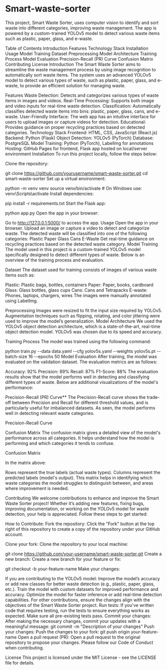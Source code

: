 # Smart-waste-sorter
This project, Smart Waste Sorter, uses computer vision to identify and sort waste into different categories, improving waste management. The app is powered by a custom-trained YOLOv5 model to detect various waste items such as plastic, paper, glass, and e-waste.

Table of Contents
Introduction
Features
Technology Stack
Installation
Usage
Model Training
Dataset
Preprocessing
Model Architecture
Training Process
Model Evaluation
Precision-Recall (PR) Curve
Confusion Matrix
Contributing
License
Introduction
The Smart Waste Sorter aims to streamline the waste management process by using image recognition to automatically sort waste items. The system uses an advanced YOLOv5 model to detect various types of waste, such as plastic, paper, glass, and e-waste, to provide an efficient solution for managing waste.

Features
Waste Detection: Detects and categorizes various types of waste items in images and videos.
Real-Time Processing: Supports both image and video inputs for real-time waste detection.
Classification: Automatically classifies detected waste items into bins: plastic, paper, glass, cans, and e-waste.
User-Friendly Interface: The web app has an intuitive interface for users to upload images or capture videos for detection.
Educational: Provides guidance on proper recycling practices based on detected categories.
Technology Stack
Frontend: HTML, CSS, JavaScript (React.js)
Backend: Python (Flask)
Object Detection: YOLOv5 (PyTorch)
Database: PostgreSQL
Model Training: Python (PyTorch), LabelImg for annotations
Hosting: GitHub Pages for frontend, Flask app hosted on local/server environment
Installation
To run this project locally, follow the steps below:

Clone the repository:

git clone https://github.com/yourusername/smart-waste-sorter.git
cd smart-waste-sorter
Set up a virtual environment:

python -m venv venv
source venv/bin/activate  # On Windows use: venv\Scripts\activate
Install dependencies:

pip install -r requirements.txt
Start the Flask app:

python app.py
Open the app in your browser:

Go to http://127.0.0.1:5000/ to access the app.
Usage
Open the app in your browser.
Upload an image or capture a video to detect and categorize waste.
The detected waste will be classified into one of the following categories:
Plastic
Paper
Glass
Cans
E-Waste
Get real-time guidance on recycling practices based on the detected waste category.
Model Training
The model used in this project is a custom-trained YOLOv5 model specifically designed to detect different types of waste. Below is an overview of the training process and evaluation.

Dataset
The dataset used for training consists of images of various waste items such as:

Plastic: Plastic bags, bottles, containers
Paper: Paper, books, cardboard
Glass: Glass bottles, glass cups
Cans: Cans and Tetrapacks
E-waste: Phones, laptops, chargers, wires
The images were manually annotated using LabelImg.

Preprocessing
Images were resized to fit the input size required by YOLOv5.
Augmentation techniques such as flipping, rotating, and color jittering were used to improve the model’s generalization.
Model Architecture
We used the YOLOv5 object detection architecture, which is a state-of-the-art, real-time object detection model. YOLOv5 was chosen due to its speed and accuracy.

Training Process
The model was trained using the following command:

python train.py --data data.yaml --cfg yolov5s.yaml --weights yolov5s.pt --batch-size 16 --epochs 50
Model Evaluation
After training, the model was evaluated on the validation dataset. The evaluation metrics are as follows:

Accuracy: 92%
Precision: 89%
Recall: 87%
F1-Score: 88%
The evaluation results show that the model performs well in detecting and classifying different types of waste. Below are additional visualizations of the model's performance:

Precision-Recall (PR) Curve**
The Precision-Recall curve shows the trade-off between Precision and Recall for different threshold values, and is particularly useful for imbalanced datasets. As seen, the model performs well in detecting relevant waste categories.

Precision-Recall Curve

Confusion Matrix
The confusion matrix gives a detailed view of the model's performance across all categories. It helps understand how the model is performing and which categories it tends to confuse.

Confusion Matrix

In the matrix above:

Rows represent the true labels (actual waste types).
Columns represent the predicted labels (model's output).
This matrix helps in identifying which waste categories the model struggles to distinguish between, and areas where improvement is needed.

Contributing
We welcome contributions to enhance and improve the Smart Waste Sorter project! Whether it’s adding new features, fixing bugs, improving documentation, or working on the YOLOv5 model for waste detection, your help is appreciated. Follow these steps to get started:

How to Contribute:
Fork the repository:
Click the "Fork" button at the top right of this repository to create a copy of the repository under your GitHub account.

Clone your fork:
Clone the repository to your local machine:

git clone https://github.com/your-username/smart-waste-sorter.git
Create a new branch:
Create a new branch for your feature or fix:

git checkout -b your-feature-name
Make your changes:

If you are contributing to the YOLOv5 model:
Improve the model’s accuracy or add new classes for better waste detection (e.g., plastic, paper, glass, etc.).
Train the model with custom datasets for improved performance and accuracy.
Optimize the model for faster inference or add real-time detection capabilities.
For other contributions, ensure the changes align with the objectives of the Smart Waste Sorter project.
Run tests:
If you've written code that requires testing, run the tests to ensure everything works as expected. Make sure all pre-existing tests pass.
Commit your changes:
After making the necessary changes, commit your updates with a meaningful message:
git commit -m "Description of your changes"
Push your changes:
Push the changes to your fork:
git push origin your-feature-name
Open a pull request (PR):
Open a pull request to the original repository to propose your changes.
Please follow our Code of Conduct when contributing.

License
This project is licensed under the MIT License - see the LICENSE file for details.
